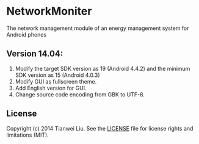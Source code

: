 NetworkMoniter
==============

The network management module of an energy management system for Android phones

## Version 14.04:

1. Modify the target SDK version as 19 (Android 4.4.2) and the minimum SDK version as 15 (Android 4.0.3)  
2. Modify GUI as fullscreen theme.  
3. Add English version for GUI.  
4. Change source code encoding from GBK to UTF-8.  

## License

Copyright (c) 2014 Tianwei Liu. See the [LICENSE](https://github.com/TLiu2014/NetworkMoniter/blob/master/LICENSE) file for license rights and limitations (MIT).
